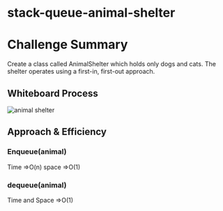 # stack-queue-animal-shelter

# Challenge Summary

Create a class called AnimalShelter which holds only dogs and cats.
The shelter operates using a first-in, first-out approach.

## Whiteboard Process

![animal shelter](https://user-images.githubusercontent.com/90922969/159563766-ad4f57e3-6466-4f2a-97d9-f7f11a42f9c7.jpg)


## Approach & Efficiency

### Enqueue(animal)
Time  =>O(n)
space =>O(1)
### dequeue(animal)
Time and Space =>O(1)
